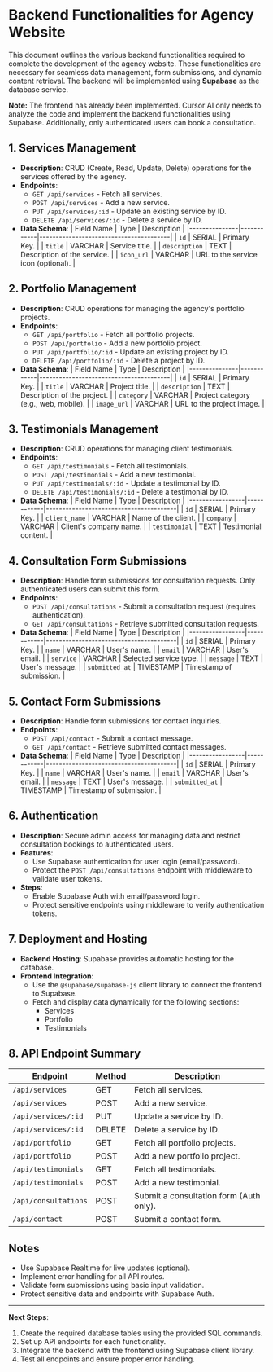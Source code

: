 # Backend Functionalities for Agency Website

This document outlines the various backend functionalities required to complete the development of the agency website. These functionalities are necessary for seamless data management, form submissions, and dynamic content retrieval. The backend will be implemented using **Supabase** as the database service.

**Note:** The frontend has already been implemented. Cursor AI only needs to analyze the code and implement the backend functionalities using Supabase. Additionally, only authenticated users can book a consultation.

## 1. Services Management

- **Description**: CRUD (Create, Read, Update, Delete) operations for the services offered by the agency.
- **Endpoints**:
  - `GET /api/services` - Fetch all services.
  - `POST /api/services` - Add a new service.
  - `PUT /api/services/:id` - Update an existing service by ID.
  - `DELETE /api/services/:id` - Delete a service by ID.
- **Data Schema**:
  | Field Name | Type | Description |
  |---------------|------------|----------------------------------------|
  | `id` | SERIAL | Primary Key. |
  | `title` | VARCHAR | Service title. |
  | `description` | TEXT | Description of the service. |
  | `icon_url` | VARCHAR | URL to the service icon (optional). |

## 2. Portfolio Management

- **Description**: CRUD operations for managing the agency's portfolio projects.
- **Endpoints**:
  - `GET /api/portfolio` - Fetch all portfolio projects.
  - `POST /api/portfolio` - Add a new portfolio project.
  - `PUT /api/portfolio/:id` - Update an existing project by ID.
  - `DELETE /api/portfolio/:id` - Delete a project by ID.
- **Data Schema**:
  | Field Name | Type | Description |
  |---------------|------------|----------------------------------------|
  | `id` | SERIAL | Primary Key. |
  | `title` | VARCHAR | Project title. |
  | `description` | TEXT | Description of the project. |
  | `category` | VARCHAR | Project category (e.g., web, mobile). |
  | `image_url` | VARCHAR | URL to the project image. |

## 3. Testimonials Management

- **Description**: CRUD operations for managing client testimonials.
- **Endpoints**:
  - `GET /api/testimonials` - Fetch all testimonials.
  - `POST /api/testimonials` - Add a new testimonial.
  - `PUT /api/testimonials/:id` - Update a testimonial by ID.
  - `DELETE /api/testimonials/:id` - Delete a testimonial by ID.
- **Data Schema**:
  | Field Name | Type | Description |
  |-----------------|------------|----------------------------------------|
  | `id` | SERIAL | Primary Key. |
  | `client_name` | VARCHAR | Name of the client. |
  | `company` | VARCHAR | Client's company name. |
  | `testimonial` | TEXT | Testimonial content. |

## 4. Consultation Form Submissions

- **Description**: Handle form submissions for consultation requests. Only authenticated users can submit this form.
- **Endpoints**:
  - `POST /api/consultations` - Submit a consultation request (requires authentication).
  - `GET /api/consultations` - Retrieve submitted consultation requests.
- **Data Schema**:
  | Field Name | Type | Description |
  |-----------------|------------|----------------------------------------|
  | `id` | SERIAL | Primary Key. |
  | `name` | VARCHAR | User's name. |
  | `email` | VARCHAR | User's email. |
  | `service` | VARCHAR | Selected service type. |
  | `message` | TEXT | User's message. |
  | `submitted_at` | TIMESTAMP | Timestamp of submission. |

## 5. Contact Form Submissions

- **Description**: Handle form submissions for contact inquiries.
- **Endpoints**:
  - `POST /api/contact` - Submit a contact message.
  - `GET /api/contact` - Retrieve submitted contact messages.
- **Data Schema**:
  | Field Name | Type | Description |
  |-----------------|------------|----------------------------------------|
  | `id` | SERIAL | Primary Key. |
  | `name` | VARCHAR | User's name. |
  | `email` | VARCHAR | User's email. |
  | `message` | TEXT | User's message. |
  | `submitted_at` | TIMESTAMP | Timestamp of submission. |

## 6. Authentication

- **Description**: Secure admin access for managing data and restrict consultation bookings to authenticated users.
- **Features**:
  - Use Supabase authentication for user login (email/password).
  - Protect the `POST /api/consultations` endpoint with middleware to validate user tokens.
- **Steps**:
  - Enable Supabase Auth with email/password login.
  - Protect sensitive endpoints using middleware to verify authentication tokens.

## 7. Deployment and Hosting

- **Backend Hosting**: Supabase provides automatic hosting for the database.
- **Frontend Integration**:
  - Use the `@supabase/supabase-js` client library to connect the frontend to Supabase.
  - Fetch and display data dynamically for the following sections:
    - Services
    - Portfolio
    - Testimonials

## 8. API Endpoint Summary

| Endpoint             | Method | Description                             |
| -------------------- | ------ | --------------------------------------- |
| `/api/services`      | GET    | Fetch all services.                     |
| `/api/services`      | POST   | Add a new service.                      |
| `/api/services/:id`  | PUT    | Update a service by ID.                 |
| `/api/services/:id`  | DELETE | Delete a service by ID.                 |
| `/api/portfolio`     | GET    | Fetch all portfolio projects.           |
| `/api/portfolio`     | POST   | Add a new portfolio project.            |
| `/api/testimonials`  | GET    | Fetch all testimonials.                 |
| `/api/testimonials`  | POST   | Add a new testimonial.                  |
| `/api/consultations` | POST   | Submit a consultation form (Auth only). |
| `/api/contact`       | POST   | Submit a contact form.                  |

## Notes

- Use Supabase Realtime for live updates (optional).
- Implement error handling for all API routes.
- Validate form submissions using basic input validation.
- Protect sensitive data and endpoints with Supabase Auth.

---

**Next Steps**:

1. Create the required database tables using the provided SQL commands.
2. Set up API endpoints for each functionality.
3. Integrate the backend with the frontend using Supabase client library.
4. Test all endpoints and ensure proper error handling.

